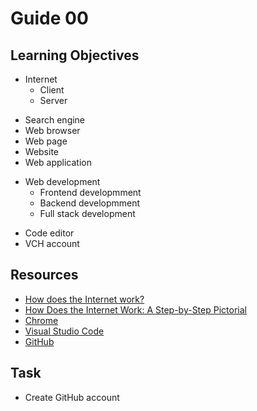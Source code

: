 # Guide 00
## Learning Objectives
* Internet
  - Client
  - Server
- Search engine
- Web browser
- Web page
- Website
- Web application
* Web development
  - Frontend developmment
  - Backend developmment
  - Full stack development
- Code editor
- VCH account
## Resources
- [How does the Internet work?](https://developer.mozilla.org/en-US/docs/Learn/Common_questions/How_does_the_Internet_work)
- [How Does the Internet Work: A Step-by-Step Pictorial](https://www.hp.com/us-en/shop/tech-takes/how-does-the-internet-work)
- [Chrome](https://www.google.com/chrome/)
- [Visual Studio Code](https://code.visualstudio.com/)
- [GitHub](https://github.com/)
## Task
- Create GitHub account
